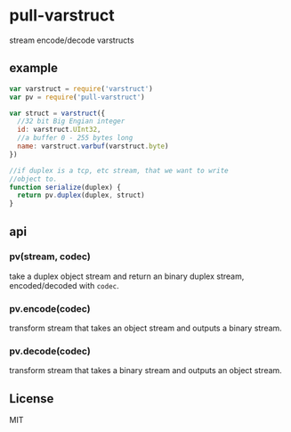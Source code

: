 # pull-varstruct

stream encode/decode varstructs

## example

``` js
var varstruct = require('varstruct')
var pv = require('pull-varstruct')

var struct = varstruct({
  //32 bit Big Engian integer
  id: varstruct.UInt32,
  //a buffer 0 - 255 bytes long
  name: varstruct.varbuf(varstruct.byte)
})

//if duplex is a tcp, etc stream, that we want to write
//object to.
function serialize(duplex) {
  return pv.duplex(duplex, struct)
}
```

## api


### pv(stream, codec)

take a duplex object stream and return an binary duplex stream, encoded/decoded
with `codec`.

### pv.encode(codec)

transform stream that takes an object stream and outputs a binary stream.

### pv.decode(codec)

transform stream that takes a binary stream and outputs an object stream.


## License

MIT
